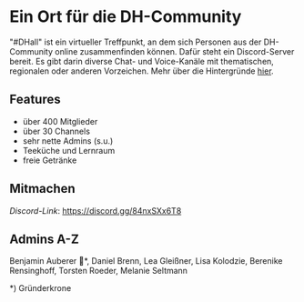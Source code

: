 # Ein Ort für die DH-Community

"#DHall" ist ein virtueller Treffpunkt, an dem sich Personen aus der DH-Community online zusammenfinden können. Dafür steht ein Discord-Server bereit. Es gibt darin diverse Chat- und Voice-Kanäle mit thematischen, regionalen oder anderen Vorzeichen. Mehr über die Hintergründe [hier](about).

## Features

* über 400 Mitglieder
* über 30 Channels
* sehr nette Admins (s.u.)
* Teeküche und Lernraum
* freie Getränke

## Mitmachen

*Discord-Link*: https://discord.gg/84nxSXx6T8

## Admins A-Z

Benjamin Auberer 👑*, Daniel Brenn, Lea Gleißner, Lisa Kolodzie, Berenike Rensinghoff, Torsten Roeder, Melanie Seltmann

*) Gründerkrone
